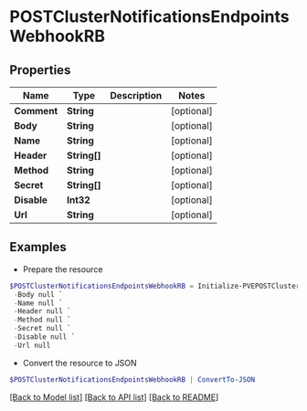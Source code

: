# POSTClusterNotificationsEndpointsWebhookRB
## Properties

Name | Type | Description | Notes
------------ | ------------- | ------------- | -------------
**Comment** | **String** |  | [optional] 
**Body** | **String** |  | [optional] 
**Name** | **String** |  | [optional] 
**Header** | **String[]** |  | [optional] 
**Method** | **String** |  | [optional] 
**Secret** | **String[]** |  | [optional] 
**Disable** | **Int32** |  | [optional] 
**Url** | **String** |  | [optional] 

## Examples

- Prepare the resource
```powershell
$POSTClusterNotificationsEndpointsWebhookRB = Initialize-PVEPOSTClusterNotificationsEndpointsWebhookRB  -Comment null `
 -Body null `
 -Name null `
 -Header null `
 -Method null `
 -Secret null `
 -Disable null `
 -Url null
```

- Convert the resource to JSON
```powershell
$POSTClusterNotificationsEndpointsWebhookRB | ConvertTo-JSON
```

[[Back to Model list]](../README.md#documentation-for-models) [[Back to API list]](../README.md#documentation-for-api-endpoints) [[Back to README]](../README.md)

